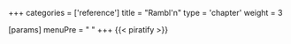 +++
categories = ['reference']
title = "Rambl'n"
type = 'chapter'
weight = 3

[params]
  menuPre = "<i class='fa-fw fab fa-markdown'></i> "
+++
{{< piratify >}}